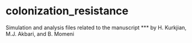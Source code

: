 # colonization_resistance

Simulation and analysis files related to the manuscript *** by H. Kurkjian, M.J. Akbari, and B. Momeni
